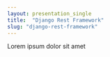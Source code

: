 ```yaml
---
layout: presentation_single
title:  "Django Rest Framework"
slug: "django-rest-framework"
---
```


Lorem ipsum dolor sit amet